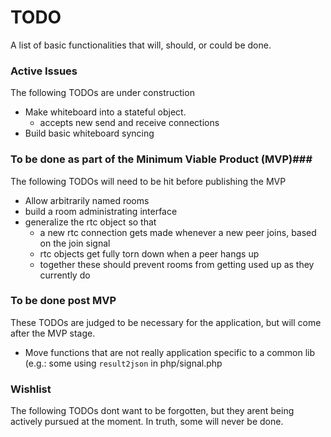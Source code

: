 # TODO #
A list of basic functionalities that will, should, or could be done.

### Active Issues ###
The following TODOs are under construction
- Make whiteboard into a stateful object.
	- accepts new send and receive connections
- Build basic whiteboard syncing

### To be done as part of the Minimum Viable Product (MVP)###
The following TODOs will need to be hit before publishing the MVP
- Allow arbitrarily named rooms
- build a room administrating interface
- generalize the rtc object so that
	- a new rtc connection gets made whenever a new peer joins, based on 
		the join signal
	- rtc objects get fully torn down when a peer hangs up
	- together these should prevent rooms from getting used up as they
		currently do

### To be done post MVP ###
These TODOs are judged to be necessary for the application, but will come
after the MVP stage.
- Move functions that are not really application specific to a common lib
	(e.g.: some using `result2json` in php/signal.php

### Wishlist ###
The following TODOs dont want to be forgotten, but they arent being actively
pursued at the moment.  In truth, some will never be done.

